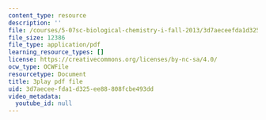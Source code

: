 ```yaml
---
content_type: resource
description: ''
file: /courses/5-07sc-biological-chemistry-i-fall-2013/3d7aeceefda1d325ee88808fcbe493dd_BYhaXjwgn5I.pdf
file_size: 12386
file_type: application/pdf
learning_resource_types: []
license: https://creativecommons.org/licenses/by-nc-sa/4.0/
ocw_type: OCWFile
resourcetype: Document
title: 3play pdf file
uid: 3d7aecee-fda1-d325-ee88-808fcbe493dd
video_metadata:
  youtube_id: null
---
```

